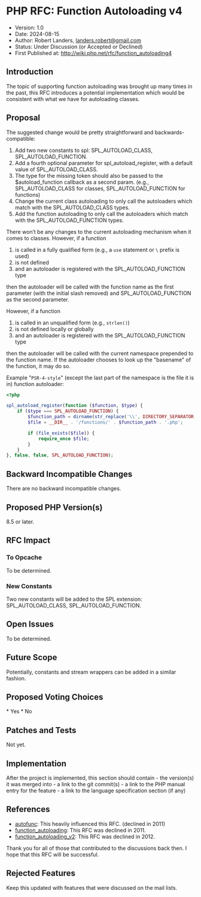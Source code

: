 # PHP RFC: Function Autoloading v4

* Version: 1.0
* Date: 2024-08-15
* Author: Robert Landers, landers.robert@gmail.com
* Status: Under Discussion (or Accepted or Declined)
* First Published at: <http://wiki.php.net/rfc/function_autoloading4>

## Introduction

The topic of supporting function autoloading was brought up many times in the past, this RFC introduces a potential
implementation which would be consistent with what we have for autoloading classes.

## Proposal

The suggested change would be pretty straightforward and backwards-compatible:

1. Add two new constants to spl: SPL_AUTOLOAD_CLASS, SPL_AUTOLOAD_FUNCTION.
2. Add a fourth optional parameter for spl_autoload_register, with a default value of SPL_AUTOLOAD_CLASS.
3. The type for the missing token should also be passed to the $autoload_function callback as a second param. (e.g.,
   SPL_AUTOLOAD_CLASS for classes, SPL_AUTOLOAD_FUNCTION for functions)
4. Change the current class autoloading to only call the autoloaders which match with the SPL_AUTOLOAD_CLASS types.
5. Add the function autoloading to only call the autoloaders which match with the SPL_AUTOLOAD_FUNCTION types.

There won’t be any changes to the current autoloading mechanism when it comes to classes.
However, if a function

1. is called in a fully qualified form (e.g., a `use` statement or `\` prefix is used)
2. is not defined
3. and an autoloader is registered with the SPL_AUTOLOAD_FUNCTION type

then the autoloader will be called with the function name as the first parameter (with the initial slash removed) and
SPL_AUTOLOAD_FUNCTION as the second parameter.

However, if a function

1. is called in an unqualified form (e.g., `strlen()`)
2. is not defined locally or globally
3. and an autoloader is registered with the SPL_AUTOLOAD_FUNCTION type

then the autoloader will be called with the current namespace prepended to the function name.
If the autoloader chooses to look up the "basename" of the function, it may do so.

Example "`PSR-4-style`" (except the last part of the namespace is the file it is in) function autoloader: 

```php
<?php

spl_autoload_register(function ($function, $type) {
    if ($type === SPL_AUTOLOAD_FUNCTION) {
        $function_path = dirname(str_replace('\\', DIRECTORY_SEPARATOR, $function));
        $file = __DIR__ . '/functions/' . $function_path . '.php';

        if (file_exists($file)) {
            require_once $file;
        }
    }
}, false, false, SPL_AUTOLOAD_FUNCTION);
```

## Backward Incompatible Changes

There are no backward incompatible changes.

## Proposed PHP Version(s)

8.5 or later.

## RFC Impact

### To Opcache

To be determined.

### New Constants

Two new constants will be added to the SPL extension: SPL_AUTOLOAD_CLASS, SPL_AUTOLOAD_FUNCTION.

## Open Issues

To be determined.

## Future Scope

Potentially, constants and stream wrappers can be added in a similar fashion.

## Proposed Voting Choices

<doodle title="Implement Function Autoloading v4, as described" auth="withinboredom" voteType="single" closed="true" closeon="2022-01-01T00:00:00Z">
   * Yes
   * No
</doodle>

## Patches and Tests

Not yet.

## Implementation

After the project is implemented, this section should contain - the
version(s) it was merged into - a link to the git commit(s) - a link to
the PHP manual entry for the feature - a link to the language
specification section (if any)

## References


- [autofunc](https://wiki.php.net/rfc/autofunc): This heavily influenced this RFC. (declined in 2011)
- [function_autoloading](https://wiki.php.net/rfc/function_autoloading): This RFC was declined in 2011.
- [function_autoloading_v2](https://wiki.php.net/rfc/function_autoloading2): This RFC was declined in 2012.

Thank you for all of those that contributed to the discussions back then. I hope that this RFC will be successful.

## Rejected Features

Keep this updated with features that were discussed on the mail lists.
